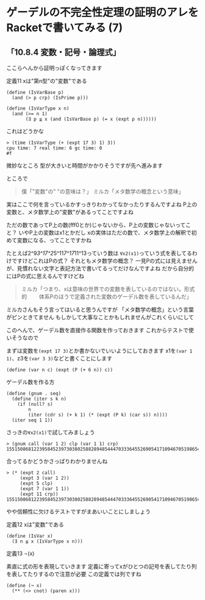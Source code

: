 # ゲーデルの不完全性定理の証明のアレをRacketで書いてみる (7)

## 「10.8.4 変数・記号・論理式」

ここらへんから証明っぽくなってきます

定義11 xは"第n型"の"変数"である

```
(define (IsVarBase p)
  (and (> p crp) (IsPrime p)))

(define (IsVarType x n)
  (and (>= n 1)
       (∃ p ≦ x (and (IsVarBase p) (= x (expt p n))))))
```

これはどうかな

```
> (time (IsVarType (+ (expt 17 3) 1) 3))
cpu time: 7 real time: 6 gc time: 0
#f
```

微妙なところ
型が大きいと時間がかかりそうですが先へ進みます

ところで

> 僕「"変数"の" "の意味は？」
> ミルカ「メタ数学の概念という意味」

実はここで何を言っているかすっきりわかってなかったりするんですよね
P上の変数と、メタ数学上の"変数"があるってことですよね

ただの数であってP上の数(fff0とか)じゃないから、P上の変数じゃないってこと？
いやP上の変数はx1とかだし
xの実体はただの数で、メタ数学上の解釈で初めて変数になる、ってことですかね

たとえば2^9*3^17^2*5^11*7^17*11^13っていう数は
`∀x2(x1)`っていう式を表してるわけですけどこれはPの式？
それともメタ数学の概念？
一見Pの式には見えませんが、見慣れない文字と表記方法で書いてるってだけなんですよね
だから自分的にはPの式に思えるんですけどね

> ミルカ「つまり、xは意味の世界での変数を表しているのではない。形式的
> 　　体系Pのほうで定義された変数のゲーデル数を表しているんだ」

ミルカさんもそう言ってはいると思うんですが
「メタ数学の概念」という言葉がピンときてません
もしかして大事なことかもしれませんがこれくらいにして

このへんで、ゲーデル数を直接作る関数を作っておきます
これからテストで使いそうなので

まずは変数を`(expt 17 3)`とか書かないでいいようにしておきます
x1を`(var 1 1)`、z3を`(var 3 3)`などと書くことにします

```
(define (var n c) (expt (P (+ 6 n)) c))
```

ゲーデル数を作る方

```
(define (gnum . seq)
  (define (iter s k n)
    (if (null? s)
        n
        (iter (cdr s) (+ k 1) (* (expt (P k) (car s)) n))))
  (iter seq 1 1))
```

さっきの`∀x2(x1)`で試してみましょう

```
> (gnum call (var 1 2) clp (var 1 1) crp)
155150868122395845239730380258828948544470333645526905417109467051986545180149117421814751229978010870695495625428839601792638246935390849457292566300089904991446507775000000000
```

合ってるかどうかさっぱりわかりませんね

```
> (* (expt 2 call)
     (expt 3 (var 1 2))
     (expt 5 clp)
     (expt 7 (var 1 1))
     (expt 11 crp))
155150868122395845239730380258828948544470333645526905417109467051986545180149117421814751229978010870695495625428839601792638246935390849457292566300089904991446507775000000000
```

やや信頼性に欠けるテストですがまあいいことにしましょう

定義12 xは"変数"である

```
(define (IsVar x)
  (∃ n ≦ x (IsVarType x n)))
```

定義13 ¬(x)

素直に式の形を表現していきます
定義に寄ってxがひとつの記号を表してたり列を表してたりするので注意が必要
この定義では列ですね

```
(define (¬ x)
  (** (<> cnot) (paren x)))
```


